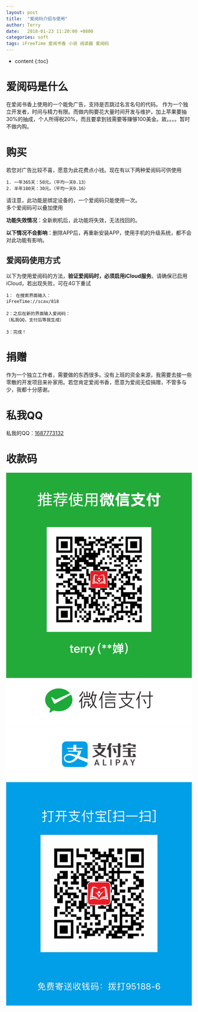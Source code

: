 ```yaml
---
layout: post
title:  "爱阅码介绍与使用"
author: Terry
date:   2018-01-23 11:20:00 +0800
categories: soft
tags: iFreeTime 爱阅书香 小说 阅读器 爱阅码
---
```

 
* content
{:toc}

# 爱阅码是什么

在爱阅书香上使用的一个能免广告，支持是否跳过名言名句的代码。
作为一个独立开发者，时间与精力有限。而做内购要花大量时间开发与维护，加上苹果要抽30%的抽成，个人所得税20%，而且要拿到钱需要等赚够100美金。故。。。。暂时不做内购。





# 购买

若您对广告比较不喜，愿意为此花费点小钱。现在有以下两种爱阅码可供使用

```
1. 一年365天：50元。（平均一天0.13）
2. 半年180天：30元。（平均一天0.16）
```

请注意，此功能是绑定设备的，一个爱阅码只能使用一次。<br>
多个爱阅码可以叠加使用<br>

**功能失效情况**：全新刷机后，此功能将失效，无法找回的。<br>

**以下情况不会影响**：删除APP后，再重新安装APP，使用手机的升级系统，都不会对此功能有影响。

## 爱阅码使用方式

以下为使用爱阅码的方法，**验证爱阅码时，必须启用iCloud服务**。请确保已启用iCloud，若出现失败，可在4G下重试

```
1： 在搜索界面输入：
iFreeTime://scav/818

2：之后在新的界面输入爱阅码：
（私我QQ，支付后等我生成）

3：完成！
```

# 捐赠
作为一个独立工作者，需要做的东西很多。没有上班的资金来源，我需要去接一些零散的开发项目来补家用。若您肯定爱阅书香，愿意为爱阅无偿捐赠，不管多与少，我都十分感谢。

# 私我QQ
<p>私我的QQ：<a href="mqq://im/chat?chat_type=wpa&uin=1687773132&version=1&src_type=web">1687773132</a></p>

# 收款码

![微信](/files/IMG_0059.JPG)
![支付宝](/files/IMG_0060.JPG)



